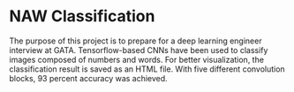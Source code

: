 # NAW Classification
The purpose of this project is to prepare for a deep learning engineer interview at GATA.
Tensorflow-based CNNs have been used to classify images composed of numbers and words.
For better visualization, the classification result is saved as an HTML file. With five different convolution blocks, 93 percent accuracy was achieved.
